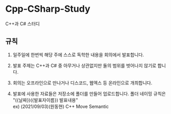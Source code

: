 # Cpp-CSharp-Study
C++과 C# 스터디

## 규칙

1. 일주일에 한번씩 해당 주에 스스로 독학한 내용을 회의에서 발표합니다.

2. 발표 주제는 C++과 C# 중 아무거나 상관없지만 둘의 범위를 벗어나지 않기로 합니다.

3. 회의는 오프라인으로 만나거나 디스코드, 웹엑스 등 온라인으로 개최합니다.

4. 발표에 사용한 자료들은 저장소에 폴더를 만들어 업로드합니다. 폴더 네이밍 규칙은 "({날짜})({발표자이름}) 발표내용"
<br>ex) (2021/09/03)(원동현) C++ Move Semantic